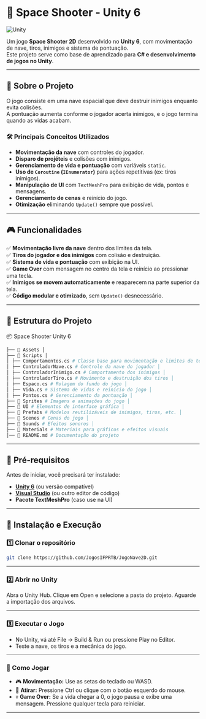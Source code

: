 # 🚀 Space Shooter - Unity 6

![Unity](https://img.shields.io/badge/Unity-6.0-blue?style=for-the-badge)

Um jogo **Space Shooter 2D** desenvolvido no **Unity 6**, com movimentação de nave, tiros, inimigos e sistema de pontuação.  
Este projeto serve como base de aprendizado para **C# e desenvolvimento de jogos no Unity**.

---

## 📌 Sobre o Projeto
O jogo consiste em uma nave espacial que deve destruir inimigos enquanto evita colisões.  
A pontuação aumenta conforme o jogador acerta inimigos, e o jogo termina quando as vidas acabam.

### 🛠 **Principais Conceitos Utilizados**
- **Movimentação da nave** com controles do jogador.
- **Disparo de projéteis** e colisões com inimigos.
- **Gerenciamento de vida e pontuação** com variáveis `static`.
- **Uso de `Coroutine` (`IEnumerator`)** para ações repetitivas (ex: tiros inimigos).
- **Manipulação de UI** com `TextMeshPro` para exibição de vida, pontos e mensagens.
- **Gerenciamento de cenas** e reinício do jogo.
- **Otimização** eliminando `Update()` sempre que possível.

---

## 🎮 Funcionalidades
✅ **Movimentação livre da nave** dentro dos limites da tela.  
✅ **Tiros do jogador e dos inimigos** com colisão e destruição.  
✅ **Sistema de vida e pontuação** com exibição na UI.  
✅ **Game Over** com mensagem no centro da tela e reinício ao pressionar uma tecla.  
✅ **Inimigos se movem automaticamente** e reaparecem na parte superior da tela.  
✅ **Código modular e otimizado**, sem `Update()` desnecessário.  

---

## 📂 Estrutura do Projeto
📦 Space Shooter Unity 6 
```bash
├── 📂 Assets │ 
├── 📂 Scripts │ 
│ ├── Comportamentos.cs # Classe base para movimentação e limites de tela │ 
│ ├── ControladorNave.cs # Controle da nave do jogador │ 
│ ├── ControladorInimigo.cs # Comportamento dos inimigos │ 
│ ├── ControladorTiro.cs # Movimento e destruição dos tiros │ 
│ ├── Espaco.cs # Rolagem do fundo do jogo │ 
│ ├── Vida.cs # Sistema de vidas e reinício do jogo │ 
│ ├── Pontos.cs # Gerenciamento da pontuação │ 
├── 📂 Sprites # Imagens e animações do jogo │ 
├── 📂 UI # Elementos de interface gráfica │ 
├── 📂 Prefabs # Modelos reutilizáveis de inimigos, tiros, etc. │ 
├── 📂 Scenes # Cenas do jogo │ 
├── 📂 Sounds # Efeitos sonoros │ 
├── 📂 Materials # Materiais para gráficos e efeitos visuais 
│── 📜 README.md # Documentação do projeto
```

---

## 🔧 Pré-requisitos
Antes de iniciar, você precisará ter instalado:
- **[Unity 6](https://unity.com/)** (ou versão compatível)
- **[Visual Studio](https://visualstudio.microsoft.com/)** (ou outro editor de código)
- **Pacote TextMeshPro** (caso use na UI)

---

## 🚀 Instalação e Execução

### **1️⃣ Clonar o repositório**
```bash
git clone https://github.com/JogosIFPRTB/JogoNave2D.git
```

---

### **2️⃣ Abrir no Unity**
Abra o Unity Hub.
Clique em Open e selecione a pasta do projeto.
Aguarde a importação dos arquivos.

---

### **3️⃣ Executar o Jogo**
- No Unity, vá até File → Build & Run ou pressione Play no Editor.
- Teste a nave, os tiros e a mecânica do jogo.

---

### **🎯 Como Jogar**
- 🎮 **Movimentação:** Use as setas do teclado ou WASD.
- 🎯 **Atirar:** Pressione Ctrl ou clique com o botão esquerdo do mouse.
- 💀 **Game Over:** Se a vida chegar a 0, o jogo pausa e exibe uma mensagem. Pressione qualquer tecla para reiniciar.

---

